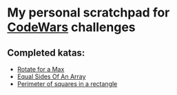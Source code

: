 # My personal scratchpad for [CodeWars](www.codewars.com) challenges

## Completed katas:
* [Rotate for a Max](https://www.codewars.com/kata/56a4872cbb65f3a610000026)
* [Equal Sides Of An Array](https://www.codewars.com/kata/equal-sides-of-an-array/train/fsharp)
* [Perimeter of squares in a rectangle](https://www.codewars.com/kata/perimeter-of-squares-in-a-rectangle/train/fsharp)
